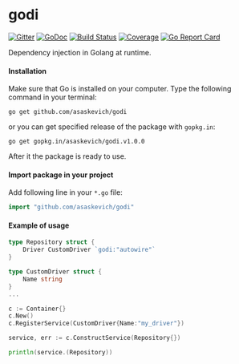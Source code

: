 godi
===========
[![Gitter](https://badges.gitter.im/Join%20Chat.svg)](https://gitter.im/asaskevich/godi?utm_source=badge&utm_medium=badge&utm_campaign=pr-badge) [![GoDoc](https://godoc.org/github.com/asaskevich/godi?status.png)](https://godoc.org/github.com/asaskevich/godi)
[![Build Status](https://travis-ci.org/asaskevich/godi.svg?branch=master)](https://travis-ci.org/asaskevich/godi)
[![Coverage](https://codecov.io/gh/asaskevich/godi/branch/master/graph/badge.svg)](https://codecov.io/gh/asaskevich/godi) [![Go Report Card](https://goreportcard.com/badge/github.com/asaskevich/godi)](https://goreportcard.com/report/github.com/asaskevich/godi) 

Dependency injection in Golang at runtime.

#### Installation
Make sure that Go is installed on your computer.
Type the following command in your terminal:

	go get github.com/asaskevich/godi

or you can get specified release of the package with `gopkg.in`:

	go get gopkg.in/asaskevich/godi.v1.0.0

After it the package is ready to use.


#### Import package in your project
Add following line in your `*.go` file:
```go
import "github.com/asaskevich/godi"
```

#### Example of usage
```go
type Repository struct {
	Driver CustomDriver `godi:"autowire"`
}

type CustomDriver struct {
	Name string
}
...

c := Container{}
c.New()
c.RegisterService(CustomDriver{Name:"my_driver"})

service, err := c.ConstructService(Repository{})

println(service.(Repository))
```